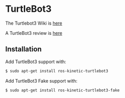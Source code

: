 # TurtleBot3

The Turtlebot3 Wiki is [here](http://turtlebot3.robotis.com)

A TurtleBot3 review is [here](http://spectrum.ieee.org/automaton/robotics/robotics-hardware/review-robotis-turtlebot-3)

## Installation

Add TurtleBot3 support with: 
```bash
$ sudo apt-get install ros-kinetic-turtlebot3
```

Add TurtleBot3 Fake support with: 
```bash
$ sudo apt-get install ros-kinetic-turtlebot3-fake
```
